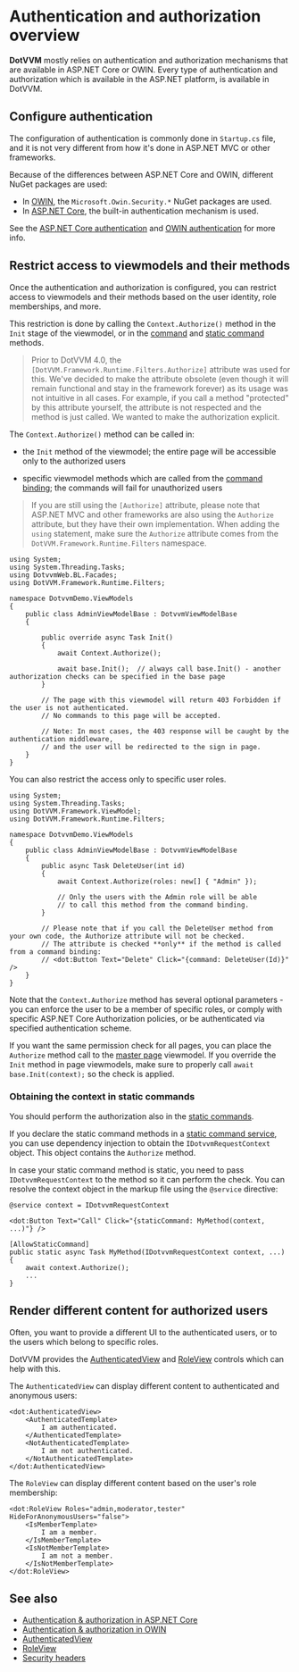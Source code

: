 # Authentication and authorization overview

**DotVVM** mostly relies on authentication and authorization mechanisms that are available in ASP.NET Core or OWIN. Every type of authentication and authorization which is available in the ASP.NET platform, is available in DotVVM.

## Configure authentication

The configuration of authentication is commonly done in `Startup.cs` file, and it is not very different from how it's done in ASP.NET MVC or other frameworks.

Because of the differences between ASP.NET Core and OWIN, different NuGet packages are used:

* In [OWIN](owin), the `Microsoft.Owin.Security.*` NuGet packages are used. 
* In [ASP.NET Core](aspnetcore), the built-in authentication mechanism is used.

See the [ASP.NET Core authentication](aspnetcore) and [OWIN authentication](owin) for more info.

## Restrict access to viewmodels and their methods

Once the authentication and authorization is configured, you can restrict access to viewmodels and their methods based on the user identity, role memberships, and more.

This restriction is done by calling the `Context.Authorize()` method in the `Init` stage of the viewmodel, or in the [command](~/pages/concepts/respond-to-user-actions/commands) and [static command](~/pages/concepts/respond-to-user-actions/static-commands) methods.

> Prior to DotVVM 4.0, the `[DotVVM.Framework.Runtime.Filters.Authorize]` attribute was used for this. We've decided to make the attribute obsolete (even though it will remain functional and stay in the framework forever) as its usage was not intuitive in all cases. For example, if you call a method "protected" by this attribute yourself, the attribute is not respected and the method is just called. We wanted to make the authorization explicit.   

The `Context.Authorize()` method can be called in:

* the `Init` method of the viewmodel; the entire page will be accessible only to the authorized users

* specific viewmodel methods which are called from the [command binding](~/pages/concepts/respond-to-user-actions/commands); the commands will fail for unauthorized users

> If you are still using the `[Authorize]` attribute, please note that ASP.NET MVC and other frameworks are also using the `Authorize` attribute, but they have their own implementation. When adding the `using` statement, make sure the `Authorize` attribute comes from the `DotVVM.Framework.Runtime.Filters` namespace.

```CSHARP
using System;
using System.Threading.Tasks;
using DotvvmWeb.BL.Facades;
using DotVVM.Framework.Runtime.Filters;

namespace DotvvmDemo.ViewModels
{
    public class AdminViewModelBase : DotvvmViewModelBase
    {

        public override async Task Init() 
        {
            await Context.Authorize();

            await base.Init();  // always call base.Init() - another authorization checks can be specified in the base page 
        }
        
        // The page with this viewmodel will return 403 Forbidden if the user is not authenticated.
        // No commands to this page will be accepted.

        // Note: In most cases, the 403 response will be caught by the authentication middleware, 
        // and the user will be redirected to the sign in page.
    }
}
```

You can also restrict the access only to specific user roles.

```CSHARP
using System;
using System.Threading.Tasks;
using DotVVM.Framework.ViewModel;
using DotVVM.Framework.Runtime.Filters;

namespace DotvvmDemo.ViewModels
{
    public class AdminViewModelBase : DotvvmViewModelBase
    {
        public async Task DeleteUser(int id)
        {
            await Context.Authorize(roles: new[] { "Admin" });

            // Only the users with the Admin role will be able
            // to call this method from the command binding.
        }

        // Please note that if you call the DeleteUser method from your own code, the Authorize attribute will not be checked.
        // The attribute is checked **only** if the method is called from a command binding:
        // <dot:Button Text="Delete" Click="{command: DeleteUser(Id)}" />
    }
}
```

Note that the `Context.Authorize` method has several optional parameters - you can enforce the user to be a member of specific roles, or comply with specific ASP.NET Core Authorization policies, or be authenticated via specified authentication scheme.

If you want the same permission check for all pages, you can place the `Authorize` method call to the [master page](~/pages/concepts/layout/master-pages) viewmodel. If you override the `Init` method in page viewmodels, make sure to properly call `await base.Init(context);` so the check is applied. 

### Obtaining the context in static commands

You should perform the authorization also in the [static commands](~/pages/concepts/respond-to-user-actions/static-commands). 

If you declare the static command methods in a [static command service](~/pages/concepts/respond-to-user-actions/static-command-services), you can use dependency injection to obtain the `IDotvvmRequestContext` object. This object contains the `Authorize` method.

In case your static command method is static, you need to pass `IDotvvmRequestContext` to the method so it can perform the check. You can resolve the context object in the markup file using the `@service` directive:

```DOTHTML
@service context = IDotvvmRequestContext

<dot:Button Text="Call" Click="{staticCommand: MyMethod(context, ...)"} />
```

```CSHARP
[AllowStaticCommand]
public static async Task MyMethod(IDotvvmRequestContext context, ...)
{
    await context.Authorize();
    ...
}
```

## Render different content for authorized users

Often, you want to provide a different UI to the authenticated users, or to the users which belong to specific roles.

DotVVM provides the [AuthenticatedView](~/controls/builtin/AuthenticatedView) and [RoleView](~/controls/builtin/RoleView) controls which can help with this.

The `AuthenticatedView` can display different content to authenticated and anonymous users:

```DOTHTML
<dot:AuthenticatedView>
    <AuthenticatedTemplate>
        I am authenticated.
    </AuthenticatedTemplate>
    <NotAuthenticatedTemplate>
        I am not authenticated.
    </NotAuthenticatedTemplate>
</dot:AuthenticatedView>
```

The `RoleView` can display different content based on the user's role membership:

```DOTHTML
<dot:RoleView Roles="admin,moderator,tester" HideForAnonymousUsers="false">
    <IsMemberTemplate>
        I am a member.
    </IsMemberTemplate>
    <IsNotMemberTemplate>
        I am not a member.
    </IsNotMemberTemplate>
</dot:RoleView>
```

## See also

* [Authentication & authorization in ASP.NET Core](aspnetcore) 
* [Authentication & authorization in OWIN](owin)
* [AuthenticatedView](~/controls/builtin/AuthenticatedView)
* [RoleView](~/controls/builtin/RoleView)
* [Security headers](../security-headers)
